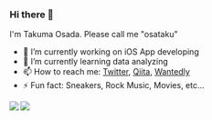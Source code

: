 ### Hi there 👋

I'm Takuma Osada. Please call me "osataku"

- 🔭  I’m currently working on iOS App developing
- 🌱  I’m currently learning data analyzing
- 📫  How to reach me: [Twitter](https://twitter.com/ostk0069), [Qiita](https://qiita.com/ostk0069), [Wantedly](https://www.wantedly.com/users/31623094)
- ⚡  Fun fact: Sneakers, Rock Music, Movies, etc...

<a href="https://github.com/anuraghazra/github-readme-stats">
  <img align="left" src="https://github-readme-stats.vercel.app/api?username=takumaosada&count_private=true&show_icons=true" />
</a>
<a href="https://github.com/anuraghazra/github-readme-stats">
  <img align="left" src="https://github-readme-stats.vercel.app/api/top-langs/?username=takumaosada" />
</a>

